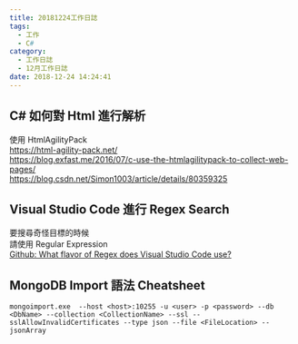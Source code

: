 ```yaml
---
title: 20181224工作日誌
tags:
  - 工作
  - C#
category:
  - 工作日誌
  - 12月工作日誌
date: 2018-12-24 14:24:41
---
```

## C# 如何對 Html 進行解析 ##

使用 HtmlAgilityPack  
https://html-agility-pack.net/  
https://blog.exfast.me/2016/07/c-use-the-htmlagilitypack-to-collect-web-pages/  
https://blog.csdn.net/Simon1003/article/details/80359325  

## Visual Studio Code 進行 Regex Search ##

要搜尋奇怪目標的時候  
請使用 Regular Expression  
[Github: What flavor of Regex does Visual Studio Code use?](https://stackoverflow.com/questions/42179046/what-flavor-of-regex-does-visual-studio-code-use/42184299#42184299)  

## MongoDB Import 語法 Cheatsheet ##

```
mongoimport.exe  --host <host>:10255 -u <user> -p <password> --db <DbName> --collection <CollectionName> --ssl --sslAllowInvalidCertificates --type json --file <FileLocation> --jsonArray
```